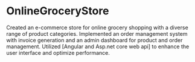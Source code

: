 # OnlineGroceryStore
Created an e-commerce store for online grocery shopping with a diverse range of product categories. Implemented an order management system with invoice generation and an admin dashboard for product and order management. Utilized [Angular and Asp.net core web api] to enhance the user interface and optimize performance.
